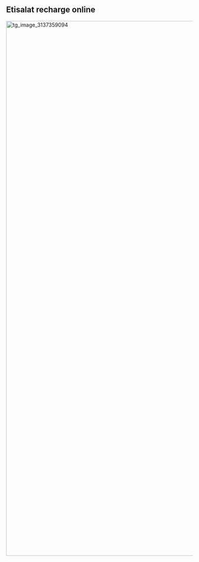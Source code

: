 ## Etisalat recharge online
<a href="https://stealthmakers.com"><img width="810" height="1442" alt="tg_image_3137359094" src="https://github.com/user-attachments/assets/d2168403-f0f2-4e5b-a0b2-ae095e635208" /></a>
